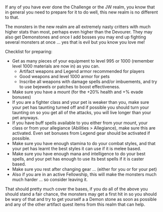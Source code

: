 ---
---
If any of you have ever done the Challenge or the JW realm, you know that in general you need to prepare for it to do well, this new realm is no different to that.

The monsters in the new realm are all extremely nasty critters with much higher stats than most, perhaps even higher than the Devourer. They may also get Demonstones and once I add bosses you may end up fighting several monsters at once ... yes that is evil but you know you love me!

Checklist for preparing:

*   Get as many pieces of your equipment to level 995 or 1000 (remember level 1000 materials are now in) as you can.
    *   Artifact weapons and Legend armor recommended for players
    *   Good weapons and level 1000 armor for pets
    *   Inscribe all weapons with damage spells and/or imbuements, and try to use bejewels or patches to boost effectiveness.
*   Make sure you have a mount (for the +20% health and +% evade bonuses)
*   If you are a fighter class and your pet is weaker than you, make sure your pet has taunting turned off and if possible you should turn your taunting on so you get all of the attacks, you will live longer than your pet anyways.
*   If you have buff spells available to you either from your mount, your class or from your allegiance (Abilities > Allegiance), make sure this are activated. Even set bonuses from Legend gear should be activated if possible.
*   Make sure you have enough stamina to do your combat styles, and that your pet has learnt the best styles it can use if it is melee based.
*   Make sure you have enough mana and intelligence to do your best spells, and your pet has enough to use its best spells if it is caster based.
*   Make sure you rest after changing gear ... (either for you or for your pet)
*   Also if you are in an active Fellowship, this will make the monsters much much harder ... so consider leaving it.

That should pretty much cover the bases, if you do all of the above you should stand a fair chance, the monsters may get a first hit in so you should be wary of that and try to get yourself a a Demon stone as soon as possible and any of the other artifact quest items from this realm that can help.